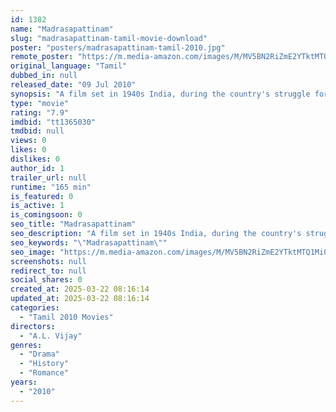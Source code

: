 ```yaml
---
id: 1382
name: "Madrasapattinam"
slug: "madrasapattinam-tamil-movie-download"
poster: "posters/madrasapattinam-tamil-2010.jpg"
remote_poster: "https://m.media-amazon.com/images/M/MV5BN2RiZmE2YTktMTQ1Mi00MTAwLThlNjItMjM4YjNhNjMxMWQwXkEyXkFqcGc@._V1_SX300.jpg"
original_language: "Tamil"
dubbed_in: null
released_date: "09 Jul 2010"
synopsis: "A film set in 1940s India, during the country's struggle for independence. The young daughter of an English governor falls in love with a local Indian boy."
type: "movie"
rating: "7.9"
imdbid: "tt1365030"
tmdbid: null
views: 0
likes: 0
dislikes: 0
author_id: 1
trailer_url: null
runtime: "165 min"
is_featured: 0
is_active: 1
is_comingsoon: 0
seo_title: "Madrasapattinam"
seo_description: "A film set in 1940s India, during the country's struggle for independence. The young daughter of an English governor falls in love with a local Indian boy."
seo_keywords: "\"Madrasapattinam\""
seo_image: "https://m.media-amazon.com/images/M/MV5BN2RiZmE2YTktMTQ1Mi00MTAwLThlNjItMjM4YjNhNjMxMWQwXkEyXkFqcGc@._V1_SX300.jpg"
screenshots: null
redirect_to: null
social_shares: 0
created_at: 2025-03-22 08:16:14
updated_at: 2025-03-22 08:16:14
categories:
  - "Tamil 2010 Movies"
directors:
  - "A.L. Vijay"
genres:
  - "Drama"
  - "History"
  - "Romance"
years:
  - "2010"
---
```

